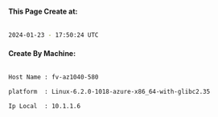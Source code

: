 
   
#### This Page Create at:

```bash

2024-01-23 - 17:50:24 UTC

```

#### Create By Machine:

```bash

Host Name : fv-az1040-580

platform  : Linux-6.2.0-1018-azure-x86_64-with-glibc2.35

Ip Local  : 10.1.1.6

```

